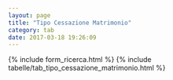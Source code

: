```yaml
---
layout: page
title: "Tipo Cessazione Matrimonio"
category: tab
date: 2017-03-18 19:26:09
---
```


{% include form_ricerca.html %}
{% include tabelle/tab_tipo_cessazione_matrimonio.html %}

